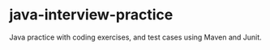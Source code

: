 # java-interview-practice
Java practice with coding exercises, and test cases using Maven and Junit.
